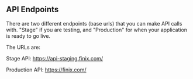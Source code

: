 ## API Endpoints

There are two different endpoints (base urls) that you can make API calls with. "Stage" if you are testing, and "Production" for when your application is ready to go live.

The URLs are:

Stage API: https://api-staging.finix.com/

Production API: https://finix.com/
